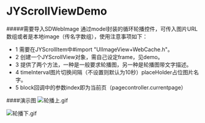 # JYScrollViewDemo

#####需要导入SDWebImage 
通过model封装的循环轮播控件，可传入图片URL数组或者是本地image（传名字数组），使用注意事项如下：

- 1 需要在JYScrollItem中#import "UIImageView+WebCache.h"。
- 2 创建一个JYScrollView对象，需自己设定frame，见demo。
- 3 提供了两个方法，一种是一般要求轮播图，另一种是轮播图带文字描述。
- 4 timeInterval图片切换间隔（不设置则默认为10秒）placeHolder占位图片名字。
- 5 block回调中的参数index即为当前页（pagecontroller.currentpage）

####演示图
![轮播上.gif](http://upload-images.jianshu.io/upload_images/1043061-a7236993fadbbc99.gif?imageMogr2/auto-orient/strip)

![轮播下.gif](http://upload-images.jianshu.io/upload_images/1043061-231cda59d2a0dca7.gif?imageMogr2/auto-orient/strip)
